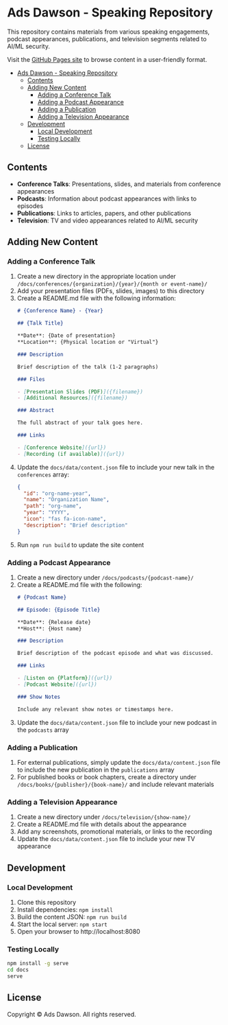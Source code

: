 # Ads Dawson - Speaking Repository

This repository contains materials from various speaking engagements, podcast appearances, publications, and television segments related to AI/ML security.

Visit the [GitHub Pages site](https://ganggreentempertatum.github.io/speaking/) to browse content in a user-friendly format.

- [Ads Dawson - Speaking Repository](#ads-dawson---speaking-repository)
  - [Contents](#contents)
  - [Adding New Content](#adding-new-content)
    - [Adding a Conference Talk](#adding-a-conference-talk)
    - [Adding a Podcast Appearance](#adding-a-podcast-appearance)
    - [Adding a Publication](#adding-a-publication)
    - [Adding a Television Appearance](#adding-a-television-appearance)
  - [Development](#development)
    - [Local Development](#local-development)
    - [Testing Locally](#testing-locally)
  - [License](#license)

## Contents

- **Conference Talks**: Presentations, slides, and materials from conference appearances
- **Podcasts**: Information about podcast appearances with links to episodes
- **Publications**: Links to articles, papers, and other publications
- **Television**: TV and video appearances related to AI/ML security

## Adding New Content

### Adding a Conference Talk

1. Create a new directory in the appropriate location under `/docs/conferences/{organization}/{year}/{month or event-name}/`
2. Add your presentation files (PDFs, slides, images) to this directory
3. Create a README.md file with the following information:
   ```markdown
   # {Conference Name} - {Year}

   ## {Talk Title}

   **Date**: {Date of presentation}
   **Location**: {Physical location or "Virtual"}

   ### Description

   Brief description of the talk (1-2 paragraphs)

   ### Files

   - [Presentation Slides (PDF)]({filename})
   - [Additional Resources]({filename})

   ### Abstract

   The full abstract of your talk goes here.

   ### Links

   - [Conference Website]({url})
   - [Recording (if available)]({url})
   ```
4. Update the `docs/data/content.json` file to include your new talk in the `conferences` array:
   ```json
   {
     "id": "org-name-year",
     "name": "Organization Name",
     "path": "org-name",
     "year": "YYYY",
     "icon": "fas fa-icon-name",
     "description": "Brief description"
   }
   ```
5. Run `npm run build` to update the site content

### Adding a Podcast Appearance

1. Create a new directory under `/docs/podcasts/{podcast-name}/`
2. Create a README.md file with the following:
   ```markdown
   # {Podcast Name}

   ## Episode: {Episode Title}

   **Date**: {Release date}
   **Host**: {Host name}

   ### Description

   Brief description of the podcast episode and what was discussed.

   ### Links

   - [Listen on {Platform}]({url})
   - [Podcast Website]({url})

   ### Show Notes

   Include any relevant show notes or timestamps here.
   ```
3. Update the `docs/data/content.json` file to include your new podcast in the `podcasts` array

### Adding a Publication

1. For external publications, simply update the `docs/data/content.json` file to include the new publication in the `publications` array
2. For published books or book chapters, create a directory under `/docs/books/{publisher}/{book-name}/` and include relevant materials

### Adding a Television Appearance

1. Create a new directory under `/docs/television/{show-name}/`
2. Create a README.md file with details about the appearance
3. Add any screenshots, promotional materials, or links to the recording
4. Update the `docs/data/content.json` file to include your new TV appearance

## Development

### Local Development

1. Clone this repository
2. Install dependencies: `npm install`
3. Build the content JSON: `npm run build`
4. Start the local server: `npm start`
5. Open your browser to http://localhost:8080

### Testing Locally

```bash
npm install -g serve
cd docs
serve
```

## License

Copyright © Ads Dawson. All rights reserved.

